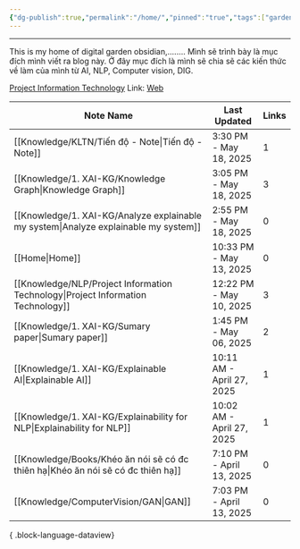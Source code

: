 ```yaml
---
{"dg-publish":true,"permalink":"/home/","pinned":"true","tags":["gardenEntry"]}
---
```


---

This is my home of digital garden obsidian,........
Mình sẽ trình bày là mục đích mình viết ra blog này. Ở đây mục đích là mình sẽ chia sẽ các kiến thức về làm của mình từ AI, NLP, Computer vision, DIG. 

[Project Information Technology](Knowledge/NLP/Project%20Information%20Technology.md)
Link: [Web](https://app.netlify.com/sites/snape-blog/deploys)

| Note Name                                                                               | Last Updated              | Links |
| --------------------------------------------------------------------------------------- | ------------------------- | ----- |
| [[Knowledge/KLTN/Tiến độ - Note\|Tiến độ - Note]]                                    | 3:30 PM - May 18, 2025    | 1     |
| [[Knowledge/1. XAI-KG/Knowledge Graph\|Knowledge Graph]]                             | 3:05 PM - May 18, 2025    | 3     |
| [[Knowledge/1. XAI-KG/Analyze explainable my system\|Analyze explainable my system]] | 2:55 PM - May 18, 2025    | 0     |
| [[Home\|Home]]                                                                       | 10:33 PM - May 13, 2025   | 0     |
| [[Knowledge/NLP/Project Information Technology\|Project Information Technology]]     | 12:22 PM - May 10, 2025   | 3     |
| [[Knowledge/1. XAI-KG/Sumary paper\|Sumary paper]]                                   | 1:45 PM - May 06, 2025    | 2     |
| [[Knowledge/1. XAI-KG/Explainable AI\|Explainable AI]]                               | 10:11 AM - April 27, 2025 | 1     |
| [[Knowledge/1. XAI-KG/Explainability for NLP\|Explainability for NLP]]               | 10:02 AM - April 27, 2025 | 1     |
| [[Knowledge/Books/Khéo ăn nói sẽ có đc thiên hạ\|Khéo ăn nói sẽ có đc thiên hạ]]     | 7:10 PM - April 13, 2025  | 0     |
| [[Knowledge/ComputerVision/GAN\|GAN]]                                                | 7:03 PM - April 13, 2025  | 0     |

{ .block-language-dataview}

